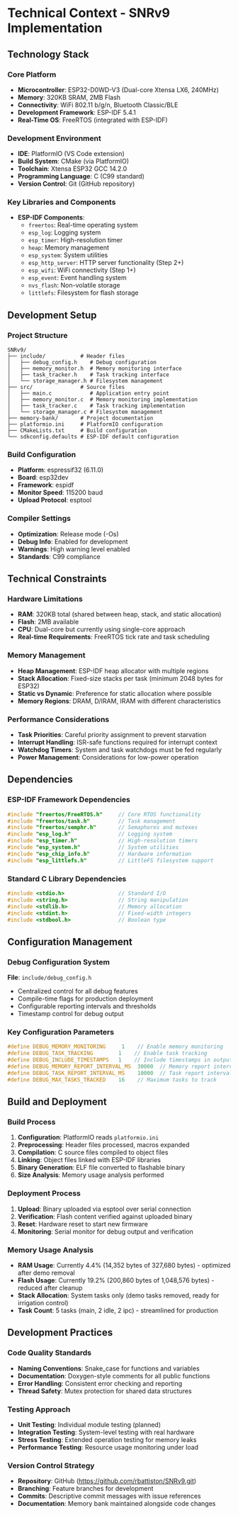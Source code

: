 # Technical Context - SNRv9 Implementation

## Technology Stack

### Core Platform
- **Microcontroller**: ESP32-D0WD-V3 (Dual-core Xtensa LX6, 240MHz)
- **Memory**: 320KB SRAM, 2MB Flash
- **Connectivity**: WiFi 802.11 b/g/n, Bluetooth Classic/BLE
- **Development Framework**: ESP-IDF 5.4.1
- **Real-Time OS**: FreeRTOS (integrated with ESP-IDF)

### Development Environment
- **IDE**: PlatformIO (VS Code extension)
- **Build System**: CMake (via PlatformIO)
- **Toolchain**: Xtensa ESP32 GCC 14.2.0
- **Programming Language**: C (C99 standard)
- **Version Control**: Git (GitHub repository)

### Key Libraries and Components
- **ESP-IDF Components**:
  - `freertos`: Real-time operating system
  - `esp_log`: Logging system
  - `esp_timer`: High-resolution timer
  - `heap`: Memory management
  - `esp_system`: System utilities
  - `esp_http_server`: HTTP server functionality (Step 2+)
  - `esp_wifi`: WiFi connectivity (Step 1+)
  - `esp_event`: Event handling system
  - `nvs_flash`: Non-volatile storage
  - `littlefs`: Filesystem for flash storage

## Development Setup

### Project Structure
```
SNRv9/
├── include/           # Header files
│   ├── debug_config.h    # Debug configuration
│   ├── memory_monitor.h  # Memory monitoring interface
│   ├── task_tracker.h    # Task tracking interface
│   └── storage_manager.h # Filesystem management
├── src/               # Source files
│   ├── main.c            # Application entry point
│   ├── memory_monitor.c  # Memory monitoring implementation
│   ├── task_tracker.c    # Task tracking implementation
│   └── storage_manager.c # Filesystem management
├── memory-bank/       # Project documentation
├── platformio.ini     # PlatformIO configuration
├── CMakeLists.txt     # Build configuration
└── sdkconfig.defaults # ESP-IDF default configuration
```

### Build Configuration
- **Platform**: espressif32 (6.11.0)
- **Board**: esp32dev
- **Framework**: espidf
- **Monitor Speed**: 115200 baud
- **Upload Protocol**: esptool

### Compiler Settings
- **Optimization**: Release mode (-Os)
- **Debug Info**: Enabled for development
- **Warnings**: High warning level enabled
- **Standards**: C99 compliance

## Technical Constraints

### Hardware Limitations
- **RAM**: 320KB total (shared between heap, stack, and static allocation)
- **Flash**: 2MB available
- **CPU**: Dual-core but currently using single-core approach
- **Real-time Requirements**: FreeRTOS tick rate and task scheduling

### Memory Management
- **Heap Management**: ESP-IDF heap allocator with multiple regions
- **Stack Allocation**: Fixed-size stacks per task (minimum 2048 bytes for ESP32)
- **Static vs Dynamic**: Preference for static allocation where possible
- **Memory Regions**: DRAM, D/IRAM, IRAM with different characteristics

### Performance Considerations
- **Task Priorities**: Careful priority assignment to prevent starvation
- **Interrupt Handling**: ISR-safe functions required for interrupt context
- **Watchdog Timers**: System and task watchdogs must be fed regularly
- **Power Management**: Considerations for low-power operation

## Dependencies

### ESP-IDF Framework Dependencies
```c
#include "freertos/FreeRTOS.h"     // Core RTOS functionality
#include "freertos/task.h"         // Task management
#include "freertos/semphr.h"       // Semaphores and mutexes
#include "esp_log.h"               // Logging system
#include "esp_timer.h"             // High-resolution timers
#include "esp_system.h"            // System utilities
#include "esp_chip_info.h"         // Hardware information
#include "esp_littlefs.h"          // LittleFS filesystem support
```

### Standard C Library Dependencies
```c
#include <stdio.h>                 // Standard I/O
#include <string.h>                // String manipulation
#include <stdlib.h>                // Memory allocation
#include <stdint.h>                // Fixed-width integers
#include <stdbool.h>               // Boolean type
```

## Configuration Management

### Debug Configuration System
**File**: `include/debug_config.h`
- Centralized control for all debug features
- Compile-time flags for production deployment
- Configurable reporting intervals and thresholds
- Timestamp control for debug output

### Key Configuration Parameters
```c
#define DEBUG_MEMORY_MONITORING     1    // Enable memory monitoring
#define DEBUG_TASK_TRACKING        1    // Enable task tracking
#define DEBUG_INCLUDE_TIMESTAMPS   1    // Include timestamps in output
#define DEBUG_MEMORY_REPORT_INTERVAL_MS  30000  // Memory report interval
#define DEBUG_TASK_REPORT_INTERVAL_MS    10000  // Task report interval
#define DEBUG_MAX_TASKS_TRACKED    16    // Maximum tasks to track
```

## Build and Deployment

### Build Process
1. **Configuration**: PlatformIO reads `platformio.ini`
2. **Preprocessing**: Header files processed, macros expanded
3. **Compilation**: C source files compiled to object files
4. **Linking**: Object files linked with ESP-IDF libraries
5. **Binary Generation**: ELF file converted to flashable binary
6. **Size Analysis**: Memory usage analysis performed

### Deployment Process
1. **Upload**: Binary uploaded via esptool over serial connection
2. **Verification**: Flash content verified against uploaded binary
3. **Reset**: Hardware reset to start new firmware
4. **Monitoring**: Serial monitor for debug output and verification

### Memory Usage Analysis
- **RAM Usage**: Currently 4.4% (14,352 bytes of 327,680 bytes) - optimized after demo removal
- **Flash Usage**: Currently 19.2% (200,860 bytes of 1,048,576 bytes) - reduced after cleanup
- **Stack Allocation**: System tasks only (demo tasks removed, ready for irrigation control)
- **Task Count**: 5 tasks (main, 2 idle, 2 ipc) - streamlined for production

## Development Practices

### Code Quality Standards
- **Naming Conventions**: Snake_case for functions and variables
- **Documentation**: Doxygen-style comments for all public functions
- **Error Handling**: Consistent error checking and reporting
- **Thread Safety**: Mutex protection for shared data structures

### Testing Approach
- **Unit Testing**: Individual module testing (planned)
- **Integration Testing**: System-level testing with real hardware
- **Stress Testing**: Extended operation testing for memory leaks
- **Performance Testing**: Resource usage monitoring under load

### Version Control Strategy
- **Repository**: GitHub (https://github.com/rbattiston/SNRv9.git)
- **Branching**: Feature branches for development
- **Commits**: Descriptive commit messages with issue references
- **Documentation**: Memory bank maintained alongside code changes
